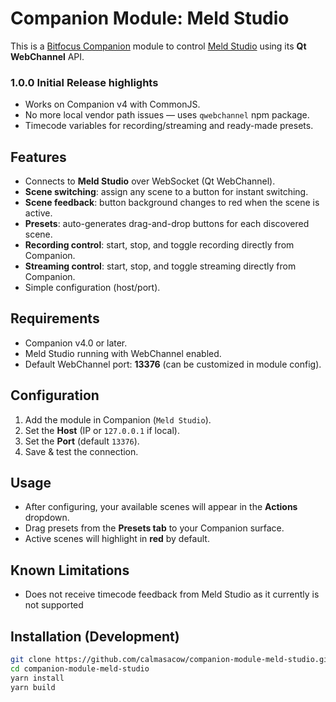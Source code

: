 # Companion Module: Meld Studio

This is a [Bitfocus Companion](https://bitfocus.io/companion) module to control [Meld Studio](https://meldstudio.com) using its **Qt WebChannel** API.

### 1.0.0 Initial Release highlights

- Works on Companion v4 with CommonJS.
- No more local vendor path issues — uses `qwebchannel` npm package.
- Timecode variables for recording/streaming and ready-made presets.

## Features

- Connects to **Meld Studio** over WebSocket (Qt WebChannel).
- **Scene switching**: assign any scene to a button for instant switching.
- **Scene feedback**: button background changes to red when the scene is active.
- **Presets**: auto-generates drag-and-drop buttons for each discovered scene.
- **Recording control**: start, stop, and toggle recording directly from Companion.
- **Streaming control**: start, stop, and toggle streaming directly from Companion.
- Simple configuration (host/port).

## Requirements

- Companion v4.0 or later.
- Meld Studio running with WebChannel enabled.
- Default WebChannel port: **13376** (can be customized in module config).

## Configuration

1. Add the module in Companion (`Meld Studio`).
2. Set the **Host** (IP or `127.0.0.1` if local).
3. Set the **Port** (default `13376`).
4. Save & test the connection.

## Usage

- After configuring, your available scenes will appear in the **Actions** dropdown.
- Drag presets from the **Presets tab** to your Companion surface.
- Active scenes will highlight in **red** by default.

## Known Limitations

- Does not receive timecode feedback from Meld Studio as it currently is not supported

## Installation (Development)

```bash
git clone https://github.com/calmasacow/companion-module-meld-studio.git
cd companion-module-meld-studio
yarn install
yarn build
```
